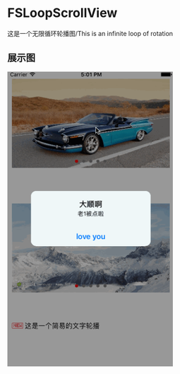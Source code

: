 # FSLoopScrollView
这是一个无限循环轮播图/This is an infinite loop of rotation
## 展示图
<img src="https://github.com/shunFSKi/ImageResources/blob/master/loopViewDemo.gif" width="375">
